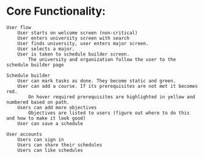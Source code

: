 # Core Functionality:
	User flow
		User starts on welcome screen (non-critical)
		User enters university screen with search
		User finds university, user enters major screen.
		User selects a major. 
		User is taken to schedule builder screen.
			The university and organization follow the user to the schedule builder page
		
	Schedule builder 
		User can mark tasks as done. They become static and green.
		User can add a course. If its prerequisites are not met it becomes red.
			On hover required prerequisites are highlighted in yellow and numbered based on path. 
		Users can add more objectives 
			Objectives are listed to users (figure out where to do this and how to make it look good)
		User can save a schedule 

	User accounts
		Users can sign in 
		Users can share their schedules 
		Users can like schedules
